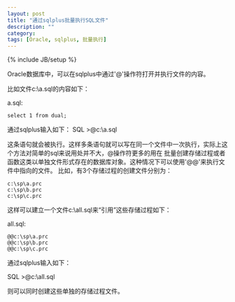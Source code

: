 ```yaml
---
layout: post
title: "通过sqlplus批量执行SQL文件"
description: ""
category: 
tags: [Oracle, sqlplus, 批量执行]
---
```

{% include JB/setup %}

Oracle数据库中，可以在sqlplus中通过'@'操作符打开并执行文件的内容。

比如文件c:\a.sql的内容如下：

a.sql:

    select 1 from dual;
  

通过sqlplus输入如下：
SQL >@c:\a.sql

这条语句就会被执行。这样多条语句就可以写在同一个文件中一次执行，实际上这个方法对简单的sql来说用处并不大，@操作符更多的用在
批量创建存储过程或者函数这类以单独文件形式存在的数据库对象。这种情况下可以使用'@@'来执行文件中指向的文件。
比如，有3个存储过程的创建文件分别为：

	c:\sp\a.prc	
	c:\sp\b.prc	
	c:\sp\c.prc

这样可以建立一个文件c:\all.sql来“引用”这些存储过程如下：

all.sql:

	@@c:\sp\a.prc
	@@c:\sp\b.prc
	@@c:\sp\c.prc
  
通过sqlplus输入如下：

SQL >@c:\all.sql  

则可以同时创建这些单独的存储过程文件。
